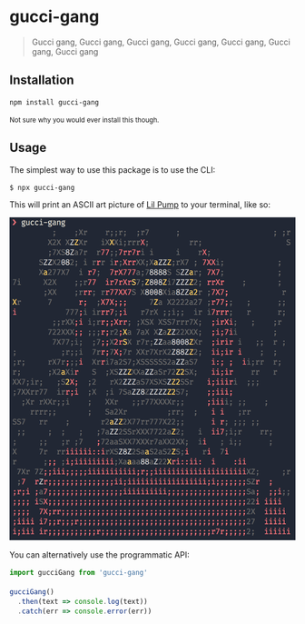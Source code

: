 # gucci-gang

> Gucci gang, Gucci gang, Gucci gang, Gucci gang, Gucci gang, Gucci gang, Gucci gang

## Installation

```
npm install gucci-gang
```

<small>Not sure why you would ever install this though.</small>

## Usage

The simplest way to use this package is to use the CLI:

```sh
$ npx gucci-gang
```

This will print an ASCII art picture of [Lil Pump](https://twitter.com/lilpump) to your terminal, like so:

![](./screenshots/gucci-gang.png)

You can alternatively use the programmatic API:

```js
import gucciGang from 'gucci-gang'

gucciGang()
  .then(text => console.log(text))
  .catch(err => console.error(err))
```
